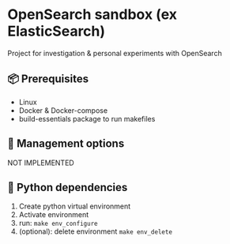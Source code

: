 # OpenSearch sandbox (ex ElasticSearch)

Project for investigation & personal experiments with OpenSearch

## 📦 Prerequisites

- Linux
- Docker & Docker-compose
- build-essentials package to run makefiles

## 💼 Management options

NOT IMPLEMENTED

## 🐍 Python dependencies

1. Create python virtual environment
2. Activate environment
3. run: `make env_configure`
4. (optional): delete environment `make env_delete`
